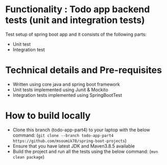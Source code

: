 # Functionality : Todo app backend tests (unit and integration tests)
Test setup of spring boot app and it consists of the following parts:
- Unit test
- Integration test


# Technical details and Pre-requisites
- Written using core java and spring boot framework
- Unit tests implemented using Junit & Mockito
- Integration tests implemented using SpringBootTest



# How to build locally
- Clone this branch (todo-app-part4) to your laptop with the below command:
  (`git clone --branch todo-app-part4 https://github.com/msoumik78/spring-boot-projects`)
- Ensure that you have latest JDK and Maven3.8.5 available
- Build the project and run all the tests using the below command:
  (`mvn clean package`)


